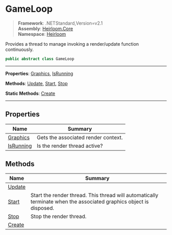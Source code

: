 # GameLoop

> **Framework**: .NETStandard,Version=v2.1  
> **Assembly**: [Heirloom.Core][0]  
> **Namespace**: [Heirloom][0]  

Provides a thread to manage invoking a render/update function continuously.

```cs
public abstract class GameLoop
```

--------------------------------------------------------------------------------

**Properties**: [Graphics][1], [IsRunning][2]

**Methods**: [Update][3], [Start][4], [Stop][5]

**Static Methods**: [Create][6]

--------------------------------------------------------------------------------

## Properties

| Name           | Summary                             |
|----------------|-------------------------------------|
| [Graphics][1]  | Gets the associated render context. |
| [IsRunning][2] | Is the render thread active?        |

## Methods

| Name        | Summary                                                                                                            |
|-------------|--------------------------------------------------------------------------------------------------------------------|
| [Update][3] |                                                                                                                    |
| [Start][4]  | Start the render thread. This thread will automatically terminate when the associated graphics object is disposed. |
| [Stop][5]   | Stop the render thread.                                                                                            |
| [Create][6] |                                                                                                                    |

[0]: ../Heirloom.Core.md
[1]: Heirloom.GameLoop.Graphics.md
[2]: Heirloom.GameLoop.IsRunning.md
[3]: Heirloom.GameLoop.Update.md
[4]: Heirloom.GameLoop.Start.md
[5]: Heirloom.GameLoop.Stop.md
[6]: Heirloom.GameLoop.Create.md
